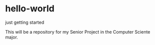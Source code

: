 # hello-world
just getting started

This will be a repository for my Senior Project in the Computer Sciente major.
